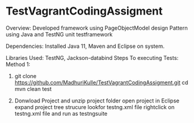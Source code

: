 # TestVagrantCodingAssigment

Overview:
Developed framework using PageObjectModel design Pattern using Java and TestNG unit testframework 

Dependencies: Installed Java 11, Maven and Eclipse on system.

Libraries Used: TestNG, Jackson-databind
Steps To executing Tests:
Method 1:
1. git clone https://github.com/MadhuriKulle/TestVagrantCodingAssigment.git
  cd 
  mvn clean test

2. Donwload Project and unzip project folder
  open project in Eclipse
  expand project tree strucure
  lookfor testng.xml file
  rightclick on testng.xml file and run as testngsuite
  


